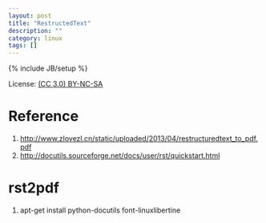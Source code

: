 ```yaml
---
layout: post
title: "RestructedText"
description: ""
category: linux
tags: []
---
```

{% include JB/setup %}

License: [(CC 3.0) BY-NC-SA](http://creativecommons.org/licenses/by-nc-sa/3.0/)

# Reference
1. http://www.zlovezl.cn/static/uploaded/2013/04/restructuredtext_to_pdf.pdf
2. http://docutils.sourceforge.net/docs/user/rst/quickstart.html

# rst2pdf
1. apt-get install python-docutils font-linuxlibertine

